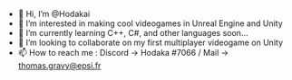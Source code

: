 - 👋 Hi, I’m @Hodakai
- 👀 I’m interested in making cool videogames in Unreal Engine and Unity
- 🌱 I’m currently learning C++, C#, and other languages soon...
- 💞️ I’m looking to collaborate on my first multiplayer videogame on Unity
- 📫 How to reach me : Discord -> Hodaka #7066 / Mail -> thomas.gravy@epsi.fr

<!---
Hodakai/Hodakai is a ✨ special ✨ repository because its `README.md` (this file) appears on your GitHub profile.
You can click the Preview link to take a look at your changes.
--->
